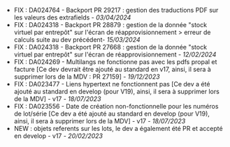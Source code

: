 - FIX : DA024764 - Backport PR 29217 : gestion des traductions PDF sur les valeurs des extrafields - *03/04/2024*
- FIX : DA024318 - Backport PR 28879 : gestion de la donnée "stock virtuel par entrepôt" sur l'écran de réapprovisionnement > erreur de calculs suite au dev précédent- *15/03/2024*
- FIX : DA024318 - Backport PR 27668 : gestion de la donnée "stock virtuel par entrepôt" sur l'écran de réapprovisionnement - *12/02/2024*
- FIX : DA024269 - Multilangs ne fonctionne pas avec les pdfs propal et facture [Ce dev devrait être ajouté au standard en v17, ainsi, il sera à supprimer lors de la MDV : PR 27159] - *19/12/2023*
- FIX : DA023477 - Liens hypertext ne fonctionnent pas [Ce dev a été ajouté au standard en develop (pour V19), ainsi, il sera à supprimer lors de la MDV] - v17 - *18/07/2023*
- FIX : DA023556 - Date de création non-fonctionnelle pour les numéros de lot/série [Ce dev a été ajouté au standard en develop (pour V19), ainsi, il sera à supprimer lors de la MDV] - v17 - *18/07/2023*
- NEW : objets referents sur les lots, le dev a également été PR et accepté en develop - v17 - *20/02/2023*
